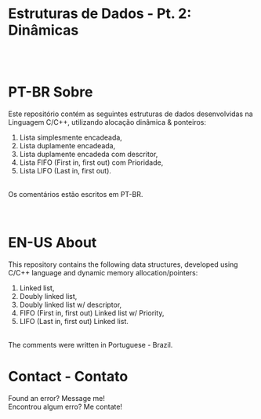 # Estruturas de Dados - Pt. 2: Dinâmicas
<br/><br/>

# PT-BR Sobre 
Este repositório contém as seguintes estruturas de dados desenvolvidas na Linguagem C/C++, utilizando alocação dinâmica & ponteiros:
<br/> 
1. Lista simplesmente encadeada, <br/> 
2. Lista duplamente encadeada,<br/>
3. Lista duplamente encadeda com descritor,<br/>
4. Lista FIFO (First in, first out) com Prioridade,<br/>
5. Lista LIFO (Last in, first out).<br/>
<br/>
Os comentários estão escritos em PT-BR.<br/>
<br/><br/>

# EN-US About
This repository contains the following data structures, developed using C/C++ language and dynamic memory allocation/pointers:
<br/>
1. Linked list,<br/>
2. Doubly linked list,<br/>
3. Doubly linked list w/ descriptor,<br/>
4. FIFO (First in, first out) Linked list w/ Priority,<br/>
5. LIFO (Last in, first out) Linked list.<br/>
<br/>
The comments were written in Portuguese - Brazil.
<br/>

# Contact - Contato
Found an error? Message me! <br/>
Encontrou algum erro? Me contate! <br/>
